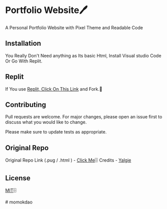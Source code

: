 # Portfolio Website🖊️

A Personal Portfolio Website with Pixel Theme and Readable Code

## Installation

You Really Don't Need anything as Its basic Html, Install Visual studio Code Or Go With Replit.

## Replit

If You use [Replit, Click On This Link]() and Fork.🍴

## Contributing
Pull requests are welcome. For major changes, please open an issue first to discuss what you would like to change.

Please make sure to update tests as appropriate.

## Original Repo
Original Repo Link (.pug / .html ) - [Click Me](https://github.com/Yalgie/website)🗄️
Credits - [Yalgie](https://github.com/Yalgie)

## License
[MIT](https://choosealicense.com/licenses/mit/)🗄️






#   m o m o k d a o  
 